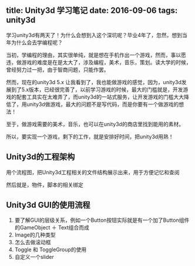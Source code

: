 title: Unity3d 学习笔记
date: 2016-09-06
tags: unity3d
---

学习unity3d有两天了！为什么会想到入这个深坑呢？毕业4年了，忽然，想到当年为什么会去学编程呢？

当初，学编程的理由，其实很单纯，就是想在手机作出一个游戏，然而，事以愿违，做游戏的难度是在是太大了，涉及编程，美术，音乐，策划。读大学的时候，曾经努力过一把，由于智商问题，只能作罢。

然而，现在的unity3d 5.x 让我看到了，我也能做游戏的感觉，因为，unity3d发展到了5.x版本，已经很完善了，以前学习游戏的时候，最大的门槛就是，开发游戏的配套工具实在太难弄了，而unity3d的一站式服务，让开发游戏的门槛大大降低了，用unity3d做游戏，最大的问题不是写代码，而是你要有一个做游戏的想法！

至于，做游戏需要的美术，音乐，也可以在unity3d的商店里找到能用的素材。

所以，要实现一个游戏，剩下的工作，就是安排好时间，把unity3d用熟！

<!--more-->

## Unity3d的工程架构
用个流程图，把Unity3d工程相关的文件结构展示出来，用于方便记忆和查阅

然后就是，物件，脚本的相关绑定

## Unity3d GUI的使用流程

1. 要了解GUI的层级关系，例如一个Button按钮实际就是有一个加了Button组件的GameObject ＋ Text组合而成
2. Image的几种类型
3. 怎么去做滚动框
4. Toggle 和 ToggleGroup的使用
5. 自定义一个slider

